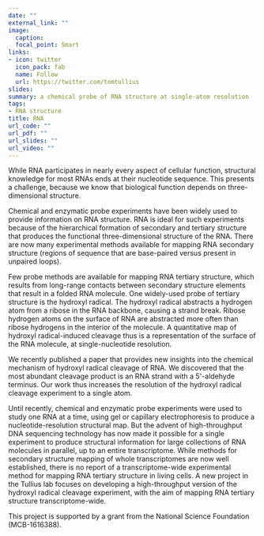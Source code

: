 ```yaml
---
date: ""
external_link: ""
image:
  caption:
  focal_point: Smart
links:
- icon: twitter
  icon_pack: fab
  name: Follow
  url: https://twitter.com/tomtullius
slides: 
summary: a chemical probe of RNA structure at single-atom resolution
tags:
- RNA structure
title: RNA
url_code: ""
url_pdf: ""
url_slides: ""
url_video: ""
---
```


While RNA participates in nearly every aspect of cellular function, structural knowledge for most RNAs ends at their nucleotide sequence. This presents a challenge, because we know that biological function depends on three-dimensional structure.

Chemical and enzymatic probe experiments have been widely used to provide information on RNA structure. RNA is ideal for such experiments because of the hierarchical formation of secondary and tertiary structure that produces the functional three-dimensional structure of the RNA. There are now many experimental methods available for mapping RNA secondary structure (regions of sequence that are base-paired versus present in unpaired loops). 

Few probe methods are available for mapping RNA tertiary structure, which results from long-range contacts between secondary structure elements that result in a folded RNA molecule. One widely-used probe of tertiary structure is the hydroxyl radical. The hydroxyl radical abstracts a hydrogen atom from a ribose in the RNA backbone, causing a strand break. Ribose hydrogen atoms on the surface of RNA are abstracted more often than ribose hydrogens in the interior of the molecule. A quantitative map of hydroxyl radical-induced cleavage thus is a representation of the surface of the RNA molecule, at single-nucleotide resolution.

We recently published a paper that provides new insights into the chemical mechanism of hydroxyl radical cleavage of RNA. We discovered that the most abundant cleavage product is an RNA strand with a 5'-aldehyde terminus. Our work thus increases the resolution of the hydroxyl radical cleavage experiment to a single atom.

Until recently, chemical and enzymatic probe experiments were used to study one RNA at a time, using gel or capillary electrophoresis to produce a nucleotide-resolution structural map. But the advent of high-throughput DNA sequencing technology has now made it possible for a single experiment to produce structural information for large collections of RNA molecules in parallel, up to an entire transcriptome. While methods for secondary structure mapping of whole transcriptomes are now well established, there is no report of a transcriptome-wide experimental method for mapping RNA tertiary structure in living cells. A new project in the Tullius lab focuses on developing a high-throughput version of the hydroxyl radical cleavage experiment, with the aim of mapping RNA tertiary structure transcriptome-wide. 

This project is supported by a grant from the National Science Foundation (MCB-1616388).
